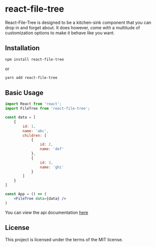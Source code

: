 # react-file-tree

React-File-Tree is designed to be a kitchen-sink component that you can drop in and forget about.
It does however, come with a multitude of customization options to make it behave like you want.

## Installation

```bash
npm install react-file-tree
```

or

```bash
yarn add react-file-tree
```

## Basic Usage

```jsx
import React from 'react';
import FileTree from 'react-file-tree';

const data = [
    {
        id: 1,
        name: 'abc',
        children: [
            {
                id: 2,
                name: 'def'
            },
            {
                id: 3,
                name: 'ghi'
            }
        ]
    }
]

const App = () => (
    <FileTree data={data} />
)
```

You can view the api documentation [here](https://sensilla-cloud.github.io/react-file-tree/)

## License

This project is licensed under the terms of the MIT license.

